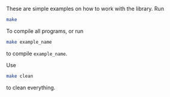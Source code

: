 
These are simple examples on how to work with the library.
Run
```bash
make
```
To compile all programs, or run
```bash
make example_name
```
to compile `example_name`.

Use
```bash
make clean
```
to clean everything.

